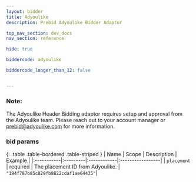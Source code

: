 ```yaml
---
layout: bidder
title: Adyoulike
description: Prebid Adyoulike Bidder Adaptor

top_nav_section: dev_docs
nav_section: reference

hide: true

biddercode: adyoulike

biddercode_longer_than_12: false


---
```


### Note:
The Adyoulike Header Bidding adaptor requires setup and approval from the Adyoulike team. Please reach out to your account manager or prebid@adyoulike.com for more information.

### bid params

{: .table .table-bordered .table-striped }
| Name | Scope | Description | Example |
|:-----------|:---------|:------------|:-----------------|
| `placement` | required | The placement ID from Adyoulike. | `"194f787b85c829fb8822cdaf1ae64435"`|
